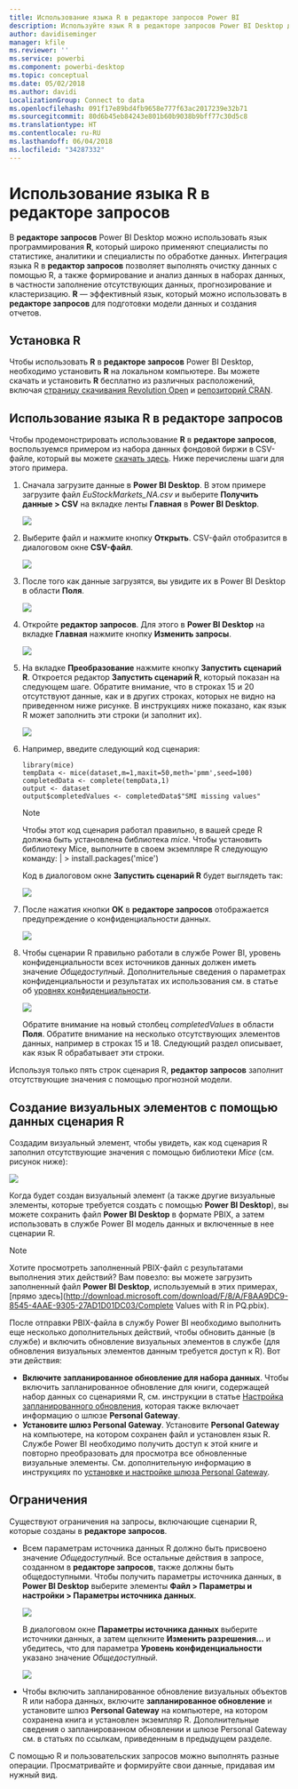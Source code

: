 ```yaml
---
title: Использование языка R в редакторе запросов Power BI
description: Используйте язык R в редакторе запросов Power BI Desktop для расширенной аналитики
author: davidiseminger
manager: kfile
ms.reviewer: ''
ms.service: powerbi
ms.component: powerbi-desktop
ms.topic: conceptual
ms.date: 05/02/2018
ms.author: davidi
LocalizationGroup: Connect to data
ms.openlocfilehash: 091f17e89bd4fb9658e777f63ac2017239e32b71
ms.sourcegitcommit: 80d6b45eb84243e801b60b9038b9bff77c30d5c8
ms.translationtype: HT
ms.contentlocale: ru-RU
ms.lasthandoff: 06/04/2018
ms.locfileid: "34287332"
---
```

# <a name="using-r-in-query-editor"></a>Использование языка R в редакторе запросов
В **редакторе запросов** Power BI Desktop можно использовать язык программирования **R**, который широко применяют специалисты по статистике, аналитики и специалисты по обработке данных. Интеграция языка R в **редактор запросов** позволяет выполнять очистку данных с помощью R, а также формирование и анализ данных в наборах данных, в частности заполнение отсутствующих данных, прогнозирование и кластеризацию. **R** — эффективный язык, который можно использовать в **редакторе запросов** для подготовки модели данных и создания отчетов.

## <a name="installing-r"></a>Установка R
Чтобы использовать **R** в **редакторе запросов** Power BI Desktop, необходимо установить **R** на локальном компьютере. Вы можете скачать и установить **R** бесплатно из различных расположений, включая [страницу скачивания Revolution Open](https://mran.revolutionanalytics.com/download/) и [репозиторий CRAN](https://cran.r-project.org/bin/windows/base/).

## <a name="using-r-in-query-editor"></a>Использование языка R в редакторе запросов
Чтобы продемонстрировать использование **R** в **редакторе запросов**, воспользуемся примером из набора данных фондовой биржи в CSV-файле, который вы можете [скачать здесь](http://download.microsoft.com/download/F/8/A/F8AA9DC9-8545-4AAE-9305-27AD1D01DC03/EuStockMarkets_NA.csv). Ниже перечислены шаги для этого примера.

1. Сначала загрузите данные в **Power BI Desktop**. В этом примере загрузите файл *EuStockMarkets_NA.csv* и выберите **Получить данные > CSV** на вкладке ленты **Главная** в **Power BI Desktop**.
   
   ![](media/desktop-r-in-query-editor/r-in-query-editor_1.png)
2. Выберите файл и нажмите кнопку **Открыть**. CSV-файл отобразится в диалоговом окне **CSV-файл**.
   
   ![](media/desktop-r-in-query-editor/r-in-query-editor_2.png)
3. После того как данные загрузятся, вы увидите их в Power BI Desktop в области **Поля**.
   
   ![](media/desktop-r-in-query-editor/r-in-query-editor_3.png)
4. Откройте **редактор запросов**. Для этого в **Power BI Desktop** на вкладке **Главная** нажмите кнопку **Изменить запросы**.
   
   ![](media/desktop-r-in-query-editor/r-in-query-editor_4.png)
5. На вкладке **Преобразование** нажмите кнопку **Запустить сценарий R**. Откроется редактор **Запустить сценарий R**, который показан на следующем шаге. Обратите внимание, что в строках 15 и 20 отсутствуют данные, как и в других строках, которых не видно на приведенном ниже рисунке. В инструкциях ниже показано, как язык R может заполнить эти строки (и заполнит их).
   
   ![](media/desktop-r-in-query-editor/r-in-query-editor_5d.png)
6. Например, введите следующий код сценария:
   
       library(mice)
       tempData <- mice(dataset,m=1,maxit=50,meth='pmm',seed=100)
       completedData <- complete(tempData,1)
       output <- dataset
       output$completedValues <- completedData$"SMI missing values"
   
   > [!NOTE]
   > Чтобы этот код сценария работал правильно, в вашей среде R должна быть установлена библиотека *mice*. Чтобы установить библиотеку Mice, выполните в своем экземпляре R следующую команду: |      > install.packages('mice')
   > 
   > 
   
   Код в диалоговом окне **Запустить сценарий R** будет выглядеть так:
   
   ![](media/desktop-r-in-query-editor/r-in-query-editor_5b.png)
7. После нажатия кнопки **ОК** в **редакторе запросов** отображается предупреждение о конфиденциальности данных.
   
   ![](media/desktop-r-in-query-editor/r-in-query-editor_6.png)
8. Чтобы сценарии R правильно работали в службе Power BI, уровень конфиденциальности всех источников данных должен иметь значение *Общедоступный*. Дополнительные сведения о параметрах конфиденциальности и результатах их использования см. в статье об [уровнях конфиденциальности](desktop-privacy-levels.md).
   
   ![](media/desktop-r-in-query-editor/r-in-query-editor_7.png)
   
   Обратите внимание на новый столбец *completedValues* в области **Поля**. Обратите внимание на несколько отсутствующих элементов данных, например в строках 15 и 18. Следующий раздел описывает, как язык R обрабатывает эти строки.
   

Используя только пять строк сценария R, **редактор запросов** заполнит отсутствующие значения с помощью прогнозной модели.

## <a name="creating-visuals-from-r-script-data"></a>Создание визуальных элементов с помощью данных сценария R
Создадим визуальный элемент, чтобы увидеть, как код сценария R заполнил отсутствующие значения с помощью библиотеки *Mice* (см. рисунок ниже):

![](media/desktop-r-in-query-editor/r-in-query-editor_8a.png)

Когда будет создан визуальный элемент (а также другие визуальные элементы, которые требуется создать с помощью **Power BI Desktop**), вы можете сохранить файл **Power BI Desktop** в формате PBIX, а затем использовать в службе Power BI модель данных и включенные в нее сценарии R.

> [!NOTE]
> Хотите просмотреть заполненный PBIX-файл с результатами выполнения этих действий? Вам повезло: вы можете загрузить заполненный файл **Power BI Desktop**, используемый в этих примерах, [прямо здесь](http://download.microsoft.com/download/F/8/A/F8AA9DC9-8545-4AAE-9305-27AD1D01DC03/Complete Values with R in PQ.pbix).
> 
> 

После отправки PBIX-файла в службу Power BI необходимо выполнить еще несколько дополнительных действий, чтобы обновить данные (в службе) и включить обновление визуальных элементов в службе (для обновления визуальных элементов данным требуется доступ к R). Вот эти действия:

* **Включите запланированное обновление для набора данных**. Чтобы включить запланированное обновление для книги, содержащей набор данных со сценариями R, см. инструкции в статье [Настройка запланированного обновления](refresh-scheduled-refresh.md), которая также включает информацию о шлюзе **Personal Gateway**.
* **Установите шлюз Personal Gateway**. Установите **Personal Gateway** на компьютере, на котором сохранен файл и установлен язык R. Службе Power BI необходимо получить доступ к этой книге и повторно преобразовать для просмотра все обновленные визуальные элементы. См. дополнительную информацию в инструкциях по [установке и настройке шлюза Personal Gateway](personal-gateway.md).

## <a name="limitations"></a>Ограничения
Существуют ограничения на запросы, включающие сценарии R, которые созданы в **редакторе запросов**.

* Всем параметрам источника данных R должно быть присвоено значение *Общедоступный*. Все остальные действия в запросе, созданном в **редакторе запросов**, также должны быть общедоступными. Чтобы получить параметры источника данных, в **Power BI Desktop** выберите элементы **Файл > Параметры и настройки > Параметры источника данных**.
  
  ![](media/desktop-r-in-query-editor/r-in-query-editor_9.png)
  
  В диалоговом окне **Параметры источника данных** выберите источники данных, а затем щелкните **Изменить разрешения...** и убедитесь, что для параметра **Уровень конфиденциальности** указано значение *Общедоступный*.
  
  ![](media/desktop-r-in-query-editor/r-in-query-editor_10.png)    
* Чтобы включить запланированное обновление визуальных объектов R или набора данных, включите **запланированное обновление** и установите шлюз **Personal Gateway** на компьютере, на котором сохранена книга и установлен экземпляр R. Дополнительные сведения о запланированном обновлении и шлюзе Personal Gateway см. в статьях по ссылкам, приведенным в предыдущем разделе.

С помощью R и пользовательских запросов можно выполнять разные операции. Просматривайте и формируйте свои данные, придавая им нужный вид.

